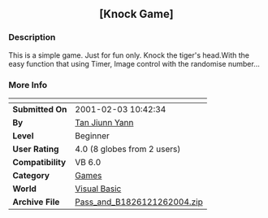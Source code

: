 ﻿<div align="center">

## \[Knock Game\]


</div>

### Description

This is a simple game. Just for fun only. Knock the tiger's head.With the easy function that using Timer, Image control with the randomise number...
 
### More Info
 


<span>             |<span>
---                |---
**Submitted On**   |2001-02-03 10:42:34
**By**             |[Tan Jiunn Yann](https://github.com/Planet-Source-Code/PSCIndex/blob/master/ByAuthor/tan-jiunn-yann.md)
**Level**          |Beginner
**User Rating**    |4.0 (8 globes from 2 users)
**Compatibility**  |VB 6\.0
**Category**       |[Games](https://github.com/Planet-Source-Code/PSCIndex/blob/master/ByCategory/games__1-38.md)
**World**          |[Visual Basic](https://github.com/Planet-Source-Code/PSCIndex/blob/master/ByWorld/visual-basic.md)
**Archive File**   |[Pass\_and\_B1826121262004\.zip](https://github.com/Planet-Source-Code/tan-jiunn-yann-knock-game__1-57571/archive/master.zip)









